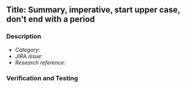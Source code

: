 ## Title: Summary, imperative, start upper case, don't end with a period
<!-- Ideally, <=50 chars. 50 chars is here..: -->

### Description
<!-- For use in commit message, wrap at 72 chars. 72 chars is here: -->
- *Category*: <!-- one of bugfix, data artifact, implementation, observers,
                   post-processing, refactor, revert, test, release, other/misc -->
- *JIRA issue*: <!-- [MIC-XYZ](https://jira.ihme.washington.edu/browse/MIC-XYZ) -->
- *Research reference*: <!--Link to research documentation for code -->

<!-- Change description – why, what, anything unexplained by the above -->

### Verification and Testing
<!--
Details on how code was verified. Consider: plots, images, (small) csv files.
-->

<!--
For engineering review:
    Discussion topic: how much detail?
    Discussion topic: what should be included in testing?
-->
